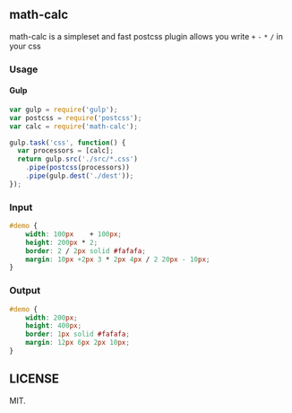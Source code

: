 ## math-calc

math-calc is a simpleset and fast postcss plugin allows you write `+` `-` `*` `/` in your css


### Usage

#### Gulp
```js
var gulp = require('gulp');
var postcss = require('postcss');
var calc = require('math-calc');

gulp.task('css', function() {
  var processors = [calc];
  return gulp.src('./src/*.css')
    .pipe(postcss(processors))
    .pipe(gulp.dest('./dest'));
});
```

### Input
```css
#demo {
    width: 100px    + 100px;
    height: 200px * 2;
    border: 2 / 2px solid #fafafa;
    margin: 10px +2px 3 * 2px 4px / 2 20px - 10px;
}
```
### Output
```css
#demo {
    width: 200px;
    height: 400px;
    border: 1px solid #fafafa;
    margin: 12px 6px 2px 10px;
}
```

## LICENSE

MIT.